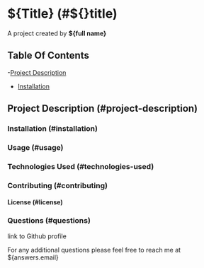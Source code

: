 # \${Title} (#\${}title)

A project created by **\${full name}**

## Table Of Contents

-[Project Description](#project-description)

- [Installation](#installation)

## Project Description (#project-description)

### Installation (#installation)

### Usage (#usage)

### Technologies Used (#technologies-used)

### Contributing (#contributing)

#### License (#license)

### Questions (#questions)

link to Github profile

For any additional questions please feel free to reach me at \${answers.email}
